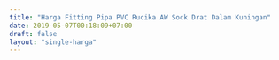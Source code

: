 ```yaml
---
title: "Harga Fitting Pipa PVC Rucika AW Sock Drat Dalam Kuningan"
date: 2019-05-07T00:18:09+07:00
draft: false
layout: "single-harga"
---
```


